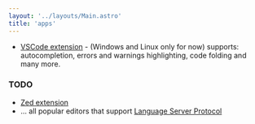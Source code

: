 ```yaml
---
layout: '../layouts/Main.astro'
title: 'apps'
---
```


* [VSCode extension](/familymarkup-1.8.0.vsix) - (Windows and Linux only for now) supports: autocompletion, errors and warnings highlighting, code folding and many more.

### TODO

* [Zed extension](https://zed.dev/extensions)
* ... all popular editors that support [Language Server Protocol](https://microsoft.github.io/language-server-protocol/)

